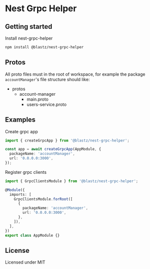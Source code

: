 # Nest Grpc Helper

## Getting started

Install nest-grpc-helper

```bash
npm install @blastz/nest-grpc-helper
```

## Protos

All proto files must in the root of workspace, for example the package `accountManager`'s file
structure should like:

- protos
  - account-manager
    - main.proto
    - users-service.proto

## Examples

Create grpc app

```ts
import { createGrpcApp } from '@blastz/nest-grpc-helper';

const app = await createGrpcApp(AppModule, {
  packageName: 'accountManager',
  url: '0.0.0.0:3000',
});
```

Register grpc clients

```ts
import { GrpcClientsModule } from '@blastz/nest-grpc-helper';

@Module({
  imports: [
    GrpcClientsModule.forRoot([
      {
        packageName: 'accountManager',
        url: '0.0.0.0:3000',
      },
    ]),
  ],
})
export class AppModule {}
```

## License

Licensed under MIT
